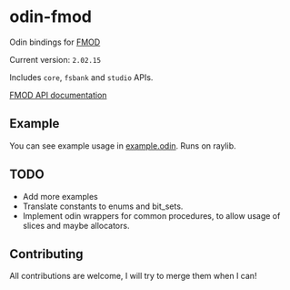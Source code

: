 # odin-fmod
Odin bindings for [FMOD](https://www.fmod.com/)

Current version: `2.02.15`

Includes `core`, `fsbank` and `studio` APIs.

[FMOD API documentation](https://www.fmod.com/docs/2.00/api/welcome.html)

## Example
You can see example usage in [example.odin](example/example.odin). Runs on raylib.

## TODO
- Add more examples
- Translate constants to enums and bit_sets.
- Implement odin wrappers for common procedures, to allow usage of slices and maybe allocators.

## Contributing
All contributions are welcome, I will try to merge them when I can!
